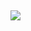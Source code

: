 <!-- ## Hi there 👋 I am Jivko -->

## <img src="https://capsule-render.vercel.app/api?type=waving&color=gradient&height=300&section=header&fontSize=90&animation=fadeIn&text=Hi%20there%20👋%20I%20am%20Jivko" />

<!--
**JivkoKarakashev/JivkoKarakashev** is a ✨ _special_ ✨ repository because its `README.md` (this file) appears on your GitHub profile.

Here are some ideas to get you started:

- 🔭 I’m currently working on ...
- 🌱 I’m currently learning ...
- 👯 I’m looking to collaborate on ...
- 🤔 I’m looking for help with ...
- 💬 Ask me about ...
- 📫 How to reach me: ...
- 😄 Pronouns: ...
- ⚡ Fun fact: ...
-->

